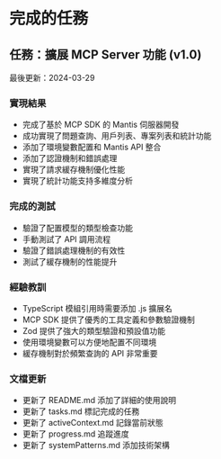 # 完成的任務

## 任務：擴展 MCP Server 功能 (v1.0)
最後更新：2024-03-29

### 實現結果
- 完成了基於 MCP SDK 的 Mantis 伺服器開發
- 成功實現了問題查詢、用戶列表、專案列表和統計功能
- 添加了環境變數配置和 Mantis API 整合
- 添加了認證機制和錯誤處理
- 實現了請求緩存機制優化性能
- 實現了統計功能支持多維度分析

### 完成的測試
- 驗證了配置模型的類型檢查功能
- 手動測試了 API 調用流程
- 驗證了錯誤處理機制的有效性
- 測試了緩存機制的性能提升

### 經驗教訓
- TypeScript 模組引用時需要添加 .js 擴展名
- MCP SDK 提供了優秀的工具定義和參數驗證機制
- Zod 提供了強大的類型驗證和預設值功能
- 使用環境變數可以方便地配置不同環境
- 緩存機制對於頻繁查詢的 API 非常重要

### 文檔更新
- 更新了 README.md 添加了詳細的使用說明
- 更新了 tasks.md 標記完成的任務
- 更新了 activeContext.md 記錄當前狀態
- 更新了 progress.md 追蹤進度
- 更新了 systemPatterns.md 添加技術架構 